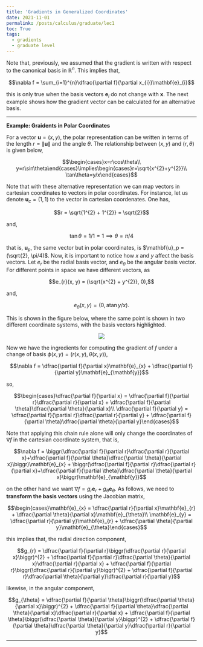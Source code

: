 ```yaml
---
title: 'Gradients in Generalized Coordinates'
date: 2021-11-01
permalink: /posts/calculus/graduate/lec1
toc: True
tags:
  - gradients
  - graduate level
---
```


Note that, previously, we assumed that the gradient is written with respect to the canonical basis in $\mathbb{R}^{n}$. This implies that,

$$\nabla f = \sum_{i=1}^{n}\dfrac{\partial f}{\partial x_{i}}\mathbf{e}_{i}$$

this is only true when the basis vectors $\mathbf{e}_{i}$ do not change with $\mathbf{x}$. The next example shows how the gradient vector can be calculated for an alternative basis.

---
**Example: Graidents in Polar Coordinates**

For a vector $\mathbf{u} = (x, y)$, the polar representation can be written in terms of the length $r = \lVert\mathbf{u}\lVert$ and the angle $\theta$. The relationship between $(x,y)$ and $(r,\theta)$ is given below,

$$\begin{cases}x=r\cos\theta\\ y=r\sin\theta\end{cases}\implies\begin{cases}r=\sqrt{x^{2}+y^{2}}\\ \tan\theta=y/x\end{cases}$$

Note that with these alternative representation we can map vectors in cartesian coordinates to vectors in polar coordinates. For instance, let us denote $\mathbf{u}_{c} = (1, 1)$ to the vector in cartesian coordenates. One has,

$$r = \sqrt{1^{2} + 1^{2}} = \sqrt{2}$$

and,

$$\tan\theta = 1/1 = 1 \implies \theta = \pi/4$$

that is, $\mathbf{u}_p$, the same vector but in polar coordinates, is $\mathbf{u}_p = (\sqrt{2}, \pi/4)$. Now, it is important to notice how $x$ and $y$ affect the basis vectors. Let $e_{r}$ be the radial basis vector, and $e_{\theta}$ be the angular basis vector. For different points in space we have different vectors, as

$$e_{r}(x, y) = (\sqrt{x^{2} + y^{2}}, 0),$$

and,

$$e_{\theta}(x, y) = (0, \text{atan}\,y/x).$$

This is shown in the figure below, where the same point is shown in two different coordinate systems, with the basis vectors highlighted.

<p align="center">
  <img src="https://eddardd.github.io/images/PostFigures/Calculus/CoordinateSystems.png"/>
</p>

Now we have the ingredients for computing the gradient of $f$ under a change of basis $\phi(x, y) = (r(x, y), \theta(x, y))$,

$$\nabla f = \dfrac{\partial f}{\partial x}\mathbf{e}_{x} + \dfrac{\partial f}{\partial y}\mathbf{e}_{\mathbf{y}}$$

so,

$$\begin{cases}\dfrac{\partial f}{\partial x} = \dfrac{\partial f}{\partial r}\dfrac{\partial r}{\partial x} + \dfrac{\partial f}{\partial \theta}\dfrac{\partial \theta}{\partial x}\\ \dfrac{\partial f}{\partial y} = \dfrac{\partial f}{\partial r}\dfrac{\partial r}{\partial y} + \dfrac{\partial f}{\partial \theta}\dfrac{\partial \theta}{\partial y}\end{cases}$$

Note that applying this chain rule alone will only change the coordinates of $\nabla f$ in the cartesian coordinate system, that is,

$$\nabla f = \biggr(\dfrac{\partial f}{\partial r}\dfrac{\partial r}{\partial x}+\dfrac{\partial f}{\partial \theta}\dfrac{\partial \theta}{\partial x}\biggr)\mathbf{e}_{x} + \biggr(\dfrac{\partial f}{\partial r}\dfrac{\partial r}{\partial x}+\dfrac{\partial f}{\partial \theta}\dfrac{\partial \theta}{\partial x}\biggr)\mathbf{e}_{\mathbf{y}}$$

on the other hand we want $\nabla f = g_{r}\mathbf{e}_{r} + g_{\theta}\mathbf{e}_{\theta}$. As follows, we need to __transform the basis vectors__ using the Jacobian matrix,

$$\begin{cases}\mathbf{e}_{x} = \dfrac{\partial r}{\partial x}\mathbf{e}_{r} + \dfrac{\partial \theta}{\partial x}\mathbf{e}_{\theta}\\ \mathbf{e}_{y} = \dfrac{\partial r}{\partial y}\mathbf{e}_{r} + \dfrac{\partial \theta}{\partial y}\mathbf{e}_{\theta}\end{cases}$$

this implies that, the radial direction component,

$$g_{r} = \dfrac{\partial f}{\partial r}\biggr(\dfrac{\partial r}{\partial x}\biggr)^{2}  + \dfrac{\partial f}{\partial r}\dfrac{\partial \theta}{\partial x}\dfrac{\partial r}{\partial x} + \dfrac{\partial f}{\partial r}\biggr(\dfrac{\partial r}{\partial y}\biggr)^{2}  + \dfrac{\partial f}{\partial r}\dfrac{\partial \theta}{\partial y}\dfrac{\partial r}{\partial y}$$

likewise, in the angular component,

$$g_{\theta} = \dfrac{\partial f}{\partial \theta}\biggr(\dfrac{\partial \theta}{\partial x}\biggr)^{2}  + \dfrac{\partial f}{\partial \theta}\dfrac{\partial \theta}{\partial x}\dfrac{\partial r}{\partial x} + \dfrac{\partial f}{\partial \theta}\biggr(\dfrac{\partial \theta}{\partial y}\biggr)^{2}  + \dfrac{\partial f}{\partial \theta}\dfrac{\partial \theta}{\partial y}\dfrac{\partial r}{\partial y}$$

---